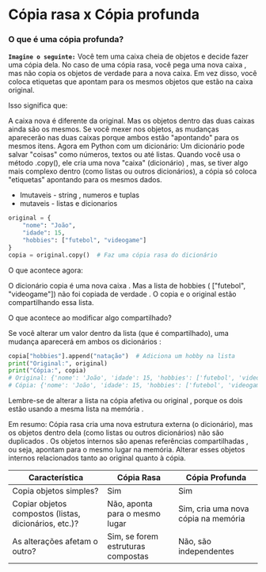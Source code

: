 # Cópia rasa x Cópia profunda

### O que é uma cópia profunda?

**`Imagine o seguinte:`**
Você tem uma caixa cheia de objetos e decide fazer uma cópia dela. No caso de uma cópia rasa, você pega uma nova caixa , mas não copia os objetos de verdade para a nova caixa. Em vez disso, você coloca etiquetas que apontam para os mesmos objetos que estão na caixa original.

Isso significa que:

A caixa nova é diferente da original.
Mas os objetos dentro das duas caixas ainda são os mesmos. Se você mexer nos objetos, as mudanças aparecerão nas duas caixas porque ambos estão "apontando" para os mesmos itens.
Agora em Python com um dicionário:
Um dicionário pode salvar "coisas" como números, textos ou até listas. Quando você usa o método .copy(), ele cria uma nova "caixa" (dicionário) , mas, se tiver algo mais complexo dentro (como listas ou outros dicionários), a cópia só coloca "etiquetas" apontando para os mesmos dados.

* Imutaveis - string , numeros e tuplas
* mutaveis - listas e dicionarios

```python
original = {
    "nome": "João",
    "idade": 15,
    "hobbies": ["futebol", "videogame"]
}
copia = original.copy()  # Faz uma cópia rasa do dicionário
```

O que acontece agora:

O dicionário copia é uma nova caixa .
Mas a lista de hobbies ( ["futebol", "videogame"]) não foi copiada de verdade . O copia e o original estão compartilhando essa lista.

O que acontece ao modificar algo compartilhado?

Se você alterar um valor dentro da lista (que é compartilhado), uma mudança aparecerá em ambos os dicionários :

```python
copia["hobbies"].append("natação")  # Adiciona um hobby na lista
print("Original:", original)
print("Cópia:", copia)
# Original: {'nome': 'João', 'idade': 15, 'hobbies': ['futebol', 'videogame', 'natação']}
# Cópia: {'nome': 'João', 'idade': 15, 'hobbies': ['futebol', 'videogame', 'natação']}
```

Lembre-se de alterar a lista na cópia afetiva ou original , porque os dois estão usando a mesma lista na memória .

Em resumo:
Cópia rasa cria uma nova estrutura externa (o dicionário), mas os objetos dentro dela (como listas ou outros dicionários) não são duplicados .
Os objetos internos são apenas referências compartilhadas , ou seja, apontam para o mesmo lugar na memória.
Alterar esses objetos internos relacionados tanto ao original quanto à cópia.

| **Característica**                              | **Cópia Rasa**              | **Cópia Profunda**             |
| ------------------------------------------------------ | ---------------------------------- | ------------------------------------- |
| Copia objetos simples?                                 | Sim                                | Sim                                   |
| Copiar objetos compostos (listas, dicionários, etc.)? | Não, aponta para o mesmo lugar    | Sim, cria uma nova cópia na memória |
| As alterações afetam o outro?                        | Sim, se forem estruturas compostas | Não, são independentes              |
